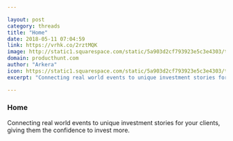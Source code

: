 ```yaml
---

layout: post
category: threads
title: "Home"
date: 2018-05-11 07:04:59
link: https://vrhk.co/2rztMQK
image: http://static1.squarespace.com/static/5a903d2cf793923e5c3e4303/t/5ac788136d2a7394c95c00f9/1523025941767/appStore.png?format=1000w
domain: producthunt.com
author: "Arkera"
icon: https://static1.squarespace.com/static/5a903d2cf793923e5c3e4303/t/5ac7880988251b5152061969/favicon.ico
excerpt: "Connecting real world events to unique investment stories for your clients, giving them the confidence to invest more."

---
```


### Home

Connecting real world events to unique investment stories for your clients, giving them the confidence to invest more.